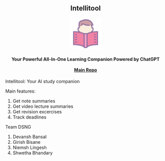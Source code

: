 <h2 align="center"><b>Intellitool</b></h2>

<p align="center">
<img src="public/logo512.png" alt="Intellitool" width="100" />
</p>

<h4 align="center">
  <b>Your Powerful All-In-One Learning Companion Powered by ChatGPT</b>
  <br /><br />
  <a href="https://github.com/NimishLingesh/Intellitool">Main Repo</a>
</h4>


Intellitool: Your AI study companion

Main features:
1. Get note summaries
2. Get video lecture summaries
3. Get revision excercises
4. Track deadlines



Team DSNG
1. Devansh Bansal
2. Girish Bisane
3. Niemsh Lingesh
4. Shwetha Bhandary
